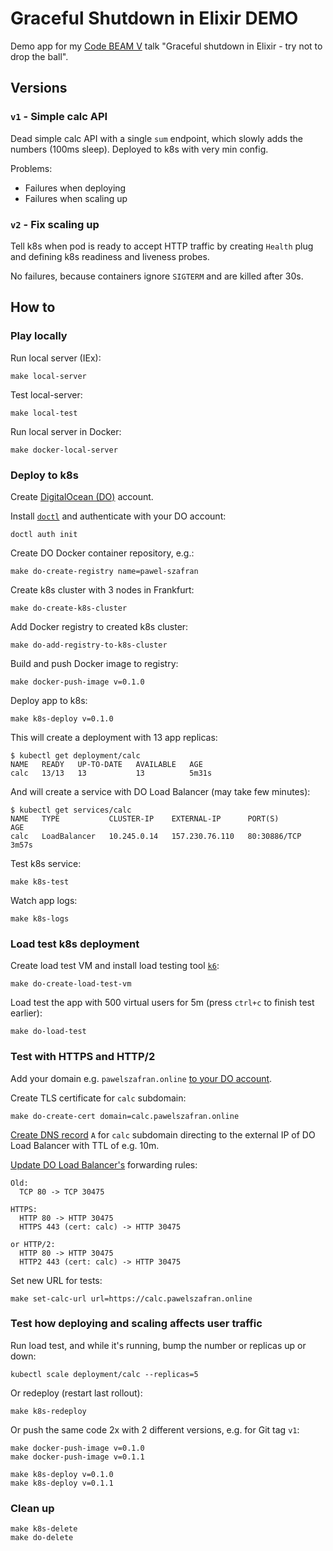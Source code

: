 # Graceful Shutdown in Elixir DEMO

Demo app for my [Code BEAM
V](https://codesync.global/conferences/code-beam-sto/) talk "Graceful shutdown
in Elixir - try not to drop the ball".

## Versions

### `v1` - Simple calc API

Dead simple calc API with a single `sum` endpoint, which slowly adds the numbers
(100ms sleep). Deployed to k8s with very min config.

Problems:
- Failures when deploying
- Failures when scaling up

### `v2` - Fix scaling up

Tell k8s when pod is ready to accept HTTP traffic by creating `Health` plug and
defining k8s readiness and liveness probes.

No failures, because containers ignore `SIGTERM` and are killed after 30s.

## How to

### Play locally

Run local server (IEx):
```
make local-server
```

Test local-server:
```
make local-test
```

Run local server in Docker:
```
make docker-local-server
```

### Deploy to k8s

Create [DigitalOcean (DO)](https://www.digitalocean.com) account.

Install [`doctl`](https://github.com/digitalocean/doctl) and authenticate with
your DO account:
```
doctl auth init
```

Create DO Docker container repository, e.g.:
```
make do-create-registry name=pawel-szafran
```

Create k8s cluster with 3 nodes in Frankfurt:
```
make do-create-k8s-cluster
```

Add Docker registry to created k8s cluster:
```
make do-add-registry-to-k8s-cluster
```

Build and push Docker image to registry:
```
make docker-push-image v=0.1.0
```

Deploy app to k8s:
```
make k8s-deploy v=0.1.0
```

This will create a deployment with 13 app replicas:
```
$ kubectl get deployment/calc
NAME   READY   UP-TO-DATE   AVAILABLE   AGE
calc   13/13   13           13          5m31s
```

And will create a service with DO Load Balancer (may take few minutes):
```
$ kubectl get services/calc
NAME   TYPE           CLUSTER-IP    EXTERNAL-IP      PORT(S)        AGE
calc   LoadBalancer   10.245.0.14   157.230.76.110   80:30886/TCP   3m57s
```

Test k8s service:
```
make k8s-test
```

Watch app logs:
```
make k8s-logs
```

### Load test k8s deployment

Create load test VM and install load testing tool [`k6`](https://k6.io/docs/):
```
make do-create-load-test-vm
```

Load test the app with 500 virtual users for 5m (press `ctrl+c` to finish test
earlier):
```
make do-load-test
```

### Test with HTTPS and HTTP/2

Add your domain e.g. `pawelszafran.online` [to your DO
account](https://www.digitalocean.com/docs/networking/dns/how-to/add-domains/).

Create TLS certificate for `calc` subdomain:
```
make do-create-cert domain=calc.pawelszafran.online
```

[Create DNS
record](https://www.digitalocean.com/docs/networking/dns/how-to/manage-records/)
`A` for `calc` subdomain directing to the external IP of DO Load Balancer with
TTL of e.g. 10m.

[Update DO Load
Balancer's](https://www.digitalocean.com/docs/networking/load-balancers/how-to/manage/)
forwarding rules:
```
Old:
  TCP 80 -> TCP 30475

HTTPS:
  HTTP 80 -> HTTP 30475
  HTTPS 443 (cert: calc) -> HTTP 30475

or HTTP/2:
  HTTP 80 -> HTTP 30475
  HTTP2 443 (cert: calc) -> HTTP 30475
```

Set new URL for tests:

```
make set-calc-url url=https://calc.pawelszafran.online
```

### Test how deploying and scaling affects user traffic

Run load test, and while it's running, bump the number or replicas up or down:
```
kubectl scale deployment/calc --replicas=5
```

Or redeploy (restart last rollout):
```
make k8s-redeploy
```

Or push the same code 2x with 2 different versions, e.g. for Git tag `v1`:
```
make docker-push-image v=0.1.0
make docker-push-image v=0.1.1

make k8s-deploy v=0.1.0
make k8s-deploy v=0.1.1
```

### Clean up

```
make k8s-delete
make do-delete
```
